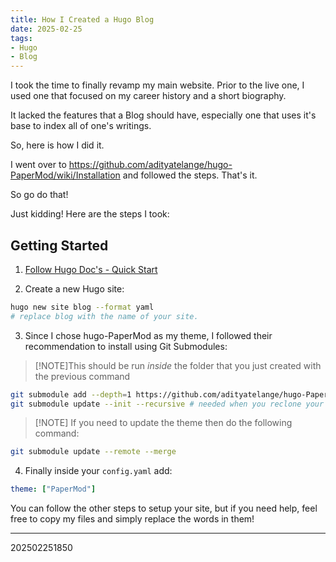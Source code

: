 ```yaml
---
title: How I Created a Hugo Blog
date: 2025-02-25
tags:
- Hugo
- Blog
---
```


I took the time to finally revamp my main website. Prior to the live one, I used one that focused on my career history
and a short biography.

It lacked the features that a Blog should have, especially one that uses it's base to index all of one's writings.

So, here is how I did it.

I went over to <https://github.com/adityatelange/hugo-PaperMod/wiki/Installation> and followed the steps. That's it.

So go do that!

Just kidding! Here are the steps I took:

## Getting Started

1. [Follow Hugo Doc's - Quick Start](https://gohugo.io/getting-started/quick-start/)

2. Create a new Hugo site:

```bash
hugo new site blog --format yaml
# replace blog with the name of your site.
```
3. Since I chose hugo-PaperMod as my theme, I followed their recommendation to install using Git Submodules:

>[!NOTE]This should be run *inside* the folder that you just created with the previous command
```bash
git submodule add --depth=1 https://github.com/adityatelange/hugo-PaperMod.git themes/PaperMod
git submodule update --init --recursive # needed when you reclone your repo (submodules may not get cloned automatically)
```
>[!NOTE] If you need to update the theme then do the following command:
```bash
git submodule update --remote --merge
```
4. Finally inside your `config.yaml` add:
```./blog/config.yaml
theme: ["PaperMod"]
```

You can follow the other steps to setup your site, but if you need help, feel free to copy my files and simply replace the
words in them!

---


202502251850
